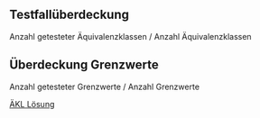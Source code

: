 ## Testfallüberdeckung
Anzahl getesteter Äquivalenzklassen / Anzahl Äquivalenzklassen

## Überdeckung Grenzwerte
Anzahl getesteter Grenzwerte / Anzahl Grenzwerte

[ÄKL Lösung](Material/20170906_Testfaelle_AEKLGW_Verfahren_Beispiel.xlsx)